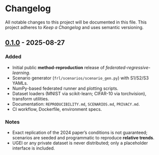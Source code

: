 # Changelog

All notable changes to this project will be documented in this file.
This project adheres to *Keep a Changelog* and uses semantic versioning.

## [0.1.0] - 2025-08-27

### Added

* Initial public **method-reproduction** release of *federated-regressive-learning*.
* Scenario generator (`frl/scenarios/scenario_gen.py`) with S1/S2/S3 YAMLs.
* NumPy-based federated runner and plotting scripts.
* Dataset loaders (MNIST via scikit-learn; CIFAR-10 via torchvision), transform utilities.
* Documentation: `REPRODUCIBILITY.md`, `SCENARIOS.md`, `PRIVACY.md`.
* CI workflow, Dockerfile, environment specs.

### Notes

* Exact replication of the 2024 paper’s conditions is not guaranteed; scenarios are seeded and programmatic to reproduce **relative trends**.
* UGEI or any private dataset is never distributed; only a placeholder interface is included.

[0.1.0]: https://github.com/AndrewKim1997/federated-regressive-learning/releases/tag/v0.1.0 "to be created"
